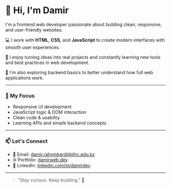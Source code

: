 # 👋 Hi, I'm Damir

I'm a frontend web developer passionate about building clean, responsive, and user-friendly websites.

💻 I work with **HTML**, **CSS**, and **JavaScript** to create modern interfaces with smooth user experiences.

🔧 I enjoy turning ideas into real projects and constantly learning new tools and best practices in web development.

🌱 I'm also exploring backend basics to better understand how full web applications work.

---

### 🚀 My Focus
- Responsive UI development  
- JavaScript logic & DOM interaction  
- Clean code & usability  
- Learning APIs and simple backend concepts

---

### 📫 Let's Connect
- 📧 Email: damir.rahymberdi@jihc.edu.kz 
- 🌐 Portfolio: [damirweb.dev](https://damirrahymberdi1289.github.io/My_portfolio/)  
- 💼 LinkedIn: [linkedin.com/in/damirdev](https://www.linkedin.com/in/damir-rakhymberdi-44196436a/)
  
---

> “Stay curious. Keep building.” 🚀
